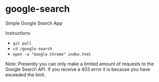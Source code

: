 google-search
=============

Simple Google Search App

Instructions

* `git pull`
* `cd /google-search`
* `open -a "Google Chrome" index.html`

Note: Presently you can only make a limited amount of requests to the Google Search API. If you receive a 403 error it is because you have exceeded the limit.

